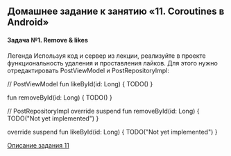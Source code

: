 ## Домашнее задание к занятию «11. Coroutines в Android»

#### Задача №1. Remove & likes

Легенда
Используя код и сервер из лекции, реализуйте в проекте функциональность удаления и проставления лайков. Для этого нужно отредактировать PostViewModel и PostRepositoryImpl:

// PostViewModel
fun likeById(id: Long) {
    TODO()
}

fun removeById(id: Long) {
    TODO()
}

// PostRepositoryImpl
override suspend fun removeById(id: Long) {
    TODO("Not yet implemented")
}

override suspend fun likeById(id: Long) {
    TODO("Not yet implemented")
}



[Описание задания 11](https://github.com/netology-code/andin-homeworks/tree/ANDIN-36/10_mainscope)